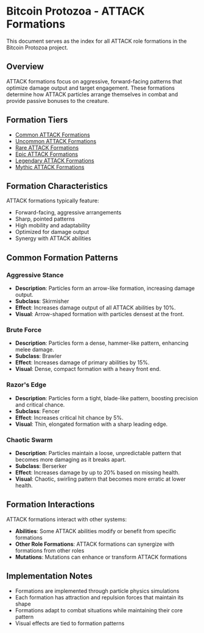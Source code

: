 # Bitcoin Protozoa - ATTACK Formations

This document serves as the index for all ATTACK role formations in the Bitcoin Protozoa project.

## Overview

ATTACK formations focus on aggressive, forward-facing patterns that optimize damage output and target engagement. These formations determine how ATTACK particles arrange themselves in combat and provide passive bonuses to the creature.

## Formation Tiers

- [Common ATTACK Formations](./common.md)
- [Uncommon ATTACK Formations](./uncommon.md)
- [Rare ATTACK Formations](./rare.md)
- [Epic ATTACK Formations](./epic.md)
- [Legendary ATTACK Formations](./legendary.md)
- [Mythic ATTACK Formations](./mythic.md)

## Formation Characteristics

ATTACK formations typically feature:

- Forward-facing, aggressive arrangements
- Sharp, pointed patterns
- High mobility and adaptability
- Optimized for damage output
- Synergy with ATTACK abilities

## Common Formation Patterns

### Aggressive Stance
- **Description**: Particles form an arrow-like formation, increasing damage output.
- **Subclass**: Skirmisher
- **Effect**: Increases damage output of all ATTACK abilities by 10%.
- **Visual**: Arrow-shaped formation with particles densest at the front.

### Brute Force
- **Description**: Particles form a dense, hammer-like pattern, enhancing melee damage.
- **Subclass**: Brawler
- **Effect**: Increases damage of primary abilities by 15%.
- **Visual**: Dense, compact formation with a heavy front end.

### Razor's Edge
- **Description**: Particles form a tight, blade-like pattern, boosting precision and critical chance.
- **Subclass**: Fencer
- **Effect**: Increases critical hit chance by 5%.
- **Visual**: Thin, elongated formation with a sharp leading edge.

### Chaotic Swarm
- **Description**: Particles maintain a loose, unpredictable pattern that becomes more damaging as it breaks apart.
- **Subclass**: Berserker
- **Effect**: Increases damage by up to 20% based on missing health.
- **Visual**: Chaotic, swirling pattern that becomes more erratic at lower health.

## Formation Interactions

ATTACK formations interact with other systems:

- **Abilities**: Some ATTACK abilities modify or benefit from specific formations
- **Other Role Formations**: ATTACK formations can synergize with formations from other roles
- **Mutations**: Mutations can enhance or transform ATTACK formations

## Implementation Notes

- Formations are implemented through particle physics simulations
- Each formation has attraction and repulsion forces that maintain its shape
- Formations adapt to combat situations while maintaining their core pattern
- Visual effects are tied to formation patterns
